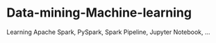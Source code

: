 # Data-mining-Machine-learning

Learning Apache Spark, PySpark, Spark Pipeline, Jupyter Notebook, ...
